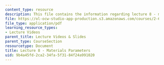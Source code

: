 ```yaml
---
content_type: resource
description: This file contains the information regarding lecture 8 - materials parameters.
file: https://ol-ocw-studio-app-production.s3.amazonaws.com/courses/2-627-fundamentals-of-photovoltaics-fall-2013/9b4a45fd2ca234fa5f3184f24a991020_MIT2_627F13_lec08.pdf
file_type: application/pdf
learning_resource_types:
- Lecture Videos
parent_title: Lecture Videos & Slides
parent_type: CourseSection
resourcetype: Document
title: Lecture 8 - Materials Parameters
uid: 9b4a45fd-2ca2-34fa-5f31-84f24a991020
---
```

